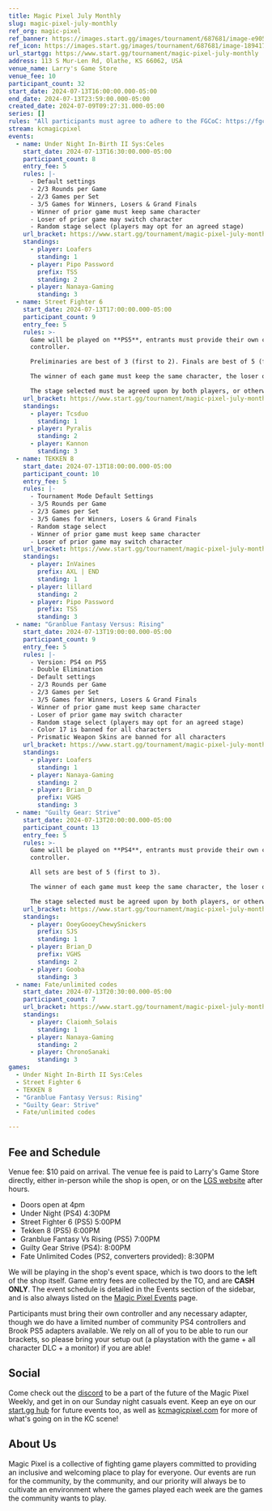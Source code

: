 ```yaml
---
title: Magic Pixel July Monthly
slug: magic-pixel-july-monthly
ref_org: magic-pixel
ref_banner: https://images.start.gg/images/tournament/687681/image-e9058c225f921ece8b8e47811efc4fef.png?ehk=O47%2BayALO6ogpV5%2FdPzwZi8o9O5jTGw0GOMFuuGqLaI%3D&ehkOptimized=VRrZFd9RfQ7XgJZ%2FJpG5fX%2BA5BwQt8KcduPhe0Br8Uo%3D
ref_icon: https://images.start.gg/images/tournament/687681/image-1894170071ea6fdea1798dd23e88ef67.png?ehk=2VSuxtM4sPeteONsfYRLNCxexZzlkm6bvvrAfQPPVbs%3D&ehkOptimized=B%2FWVi8Eme192h%2BOZqbFvy9Tv9hgNL1hPRWoHBVlnouA%3D
url_startgg: https://www.start.gg/tournament/magic-pixel-july-monthly
address: 113 S Mur-Len Rd, Olathe, KS 66062, USA
venue_name: Larry's Game Store
venue_fee: 10
participant_count: 32
start_date: 2024-07-13T16:00:00.000-05:00
end_date: 2024-07-13T23:59:00.000-05:00
created_date: 2024-07-09T09:27:31.000-05:00
series: []
rules: "All participants must agree to adhere to the FGCoC: https://fgcoc.com/"
stream: kcmagicpixel
events:
  - name: Under Night In-Birth II Sys:Celes
    start_date: 2024-07-13T16:30:00.000-05:00
    participant_count: 8
    entry_fee: 5
    rules: |-
      - Default settings
      - 2/3 Rounds per Game
      - 2/3 Games per Set
      - 3/5 Games for Winners, Losers & Grand Finals
      - Winner of prior game must keep same character
      - Loser of prior game may switch character
      - Random stage select (players may opt for an agreed stage)
    url_bracket: https://www.start.gg/tournament/magic-pixel-july-monthly/events/under-night-in-birth-ii-sys-celes/brackets/1707379/2538263
    standings:
      - player: Loafers
        standing: 1
      - player: Pipo Password
        prefix: TSS
        standing: 2
      - player: Nanaya-Gaming
        standing: 3
  - name: Street Fighter 6
    start_date: 2024-07-13T17:00:00.000-05:00
    participant_count: 9
    entry_fee: 5
    rules: >-
      Game will be played on **PS5**, entrants must provide their own compatible
      controller.  

      Preliminaries are best of 3 (first to 2). Finals are best of 5 (first to 3).  

      The winner of each game must keep the same character, the loser of that game may switch characters.  

      The stage selected must be agreed upon by both players, or otherwise selected at random.
    url_bracket: https://www.start.gg/tournament/magic-pixel-july-monthly/events/street-fighter-6/brackets/1707374/2538258
    standings:
      - player: Tcsduo
        standing: 1
      - player: Pyralis
        standing: 2
      - player: Kannon
        standing: 3
  - name: TEKKEN 8
    start_date: 2024-07-13T18:00:00.000-05:00
    participant_count: 10
    entry_fee: 5
    rules: |-
      - Tournament Mode Default Settings
      - 3/5 Rounds per Game
      - 2/3 Games per Set
      - 3/5 Games for Winners, Losers & Grand Finals
      - Random stage select
      - Winner of prior game must keep same character
      - Loser of prior game may switch character
    url_bracket: https://www.start.gg/tournament/magic-pixel-july-monthly/events/tekken-8/brackets/1707378/2538262
    standings:
      - player: InVaines
        prefix: AXL | END
        standing: 1
      - player: lillard
        standing: 2
      - player: Pipo Password
        prefix: TSS
        standing: 3
  - name: "Granblue Fantasy Versus: Rising"
    start_date: 2024-07-13T19:00:00.000-05:00
    participant_count: 9
    entry_fee: 5
    rules: |-
      - Version: PS4 on PS5
      - Double Elimination
      - Default settings
      - 2/3 Rounds per Game
      - 2/3 Games per Set
      - 3/5 Games for Winners, Losers & Grand Finals
      - Winner of prior game must keep same character
      - Loser of prior game may switch character
      - Random stage select (players may opt for an agreed stage)
      - Color 17 is banned for all characters
      - Prismatic Weapon Skins are banned for all characters
    url_bracket: https://www.start.gg/tournament/magic-pixel-july-monthly/events/granblue-fantasy-versus-rising/brackets/1707377/2538261
    standings:
      - player: Loafers
        standing: 1
      - player: Nanaya-Gaming
        standing: 2
      - player: Brian_D
        prefix: VGHS
        standing: 3
  - name: "Guilty Gear: Strive"
    start_date: 2024-07-13T20:00:00.000-05:00
    participant_count: 13
    entry_fee: 5
    rules: >-
      Game will be played on **PS4**, entrants must provide their own compatible
      controller.  

      All sets are best of 5 (first to 3).  

      The winner of each game must keep the same character, the loser of that game may switch characters.  

      The stage selected must be agreed upon by both players, or otherwise selected at random.
    url_bracket: https://www.start.gg/tournament/magic-pixel-july-monthly/events/guilty-gear-strive/brackets/1707372/2538256
    standings:
      - player: OoeyGooeyChewySnickers
        prefix: SJS
        standing: 1
      - player: Brian_D
        prefix: VGHS
        standing: 2
      - player: Gooba
        standing: 3
  - name: Fate/unlimited codes
    start_date: 2024-07-13T20:30:00.000-05:00
    participant_count: 7
    url_bracket: https://www.start.gg/tournament/magic-pixel-july-monthly/events/fate-unlimited-codes/brackets/1707376/2538260
    standings:
      - player: Claiomh_Solais
        standing: 1
      - player: Nanaya-Gaming
        standing: 2
      - player: ChronoSanaki
        standing: 3
games:
  - Under Night In-Birth II Sys:Celes
  - Street Fighter 6
  - TEKKEN 8
  - "Granblue Fantasy Versus: Rising"
  - "Guilty Gear: Strive"
  - Fate/unlimited codes

---
```


## Fee and Schedule

Venue fee: $10 paid on arrival. The venue fee is paid to Larry's Game Store directly, either in-person while the shop is open, or on the [LGS website](https://www.larrysgamestore.com/products/kc-magic-pixel-5) after hours. 

* Doors open at 4pm
* Under Night (PS4) 4:30PM
* Street Fighter 6 (PS5) 5:00PM
* Tekken 8 (PS5) 6:00PM
* Granblue Fantasy Vs Rising (PS5) 7:00PM
* Guilty Gear Strive (PS4): 8:00PM
* Fate Unlimited Codes (PS2, converters provided): 8:30PM


We will be playing in the shop's event space, which is two doors to the left of the shop itself. Game entry fees are collected by the TO, and are **CASH ONLY**. The event schedule is detailed in the Events section of the sidebar, and is also always listed on the [Magic Pixel Events](https://kcmagicpixel.com/events/) page.

Participants must bring their own controller and any necessary adapter, though we do have a limited number of community PS4 controllers and Brook PS5 adapters available. We rely on all of you to be able to run our brackets, so please bring your setup out (a playstation with the game + all character DLC + a monitor) if you are able!  

## Social

Come check out the [discord](https://discord.gg/jkmn6CVrrQ) to be a part of the future of the Magic Pixel Weekly, and get in on our Sunday night casuals event. Keep an eye on our [start.gg hub](https://www.start.gg/hub/magic-pixel) for future events too, as well as [kcmagicpixel.com](https://kcmagicpixel.com) for more of what's going on in the KC scene!

## About Us

Magic Pixel is a collective of fighting game players committed to providing an inclusive and welcoming place to play for everyone. Our events are run for the community, by the community, and our priority will always be to cultivate an environment where the games played each week are the games the community wants to play.
  